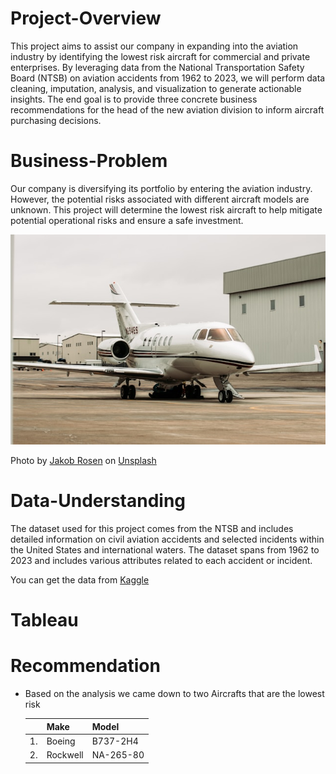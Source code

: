 # Project-Overview
This project aims to assist our company in expanding into the aviation industry by identifying the lowest risk aircraft for commercial and private enterprises. By leveraging data from the National Transportation Safety Board (NTSB) on aviation accidents from 1962 to 2023, we will perform data cleaning, imputation, analysis, and visualization to generate actionable insights. The end goal is to provide three concrete business recommendations for the head of the new aviation division to inform aircraft purchasing decisions.

# Business-Problem
Our company is diversifying its portfolio by entering the aviation industry. However, the potential risks associated with different aircraft models are unknown. This project will determine the lowest risk aircraft to help mitigate potential operational risks and ensure a safe investment.

![alt text](airplane.jpg)

Photo by <a href="https://unsplash.com/@jakobnoahrosen?utm_content=creditCopyText&utm_medium=referral&utm_source=unsplash">Jakob Rosen</a> on <a href="https://unsplash.com/photos/white-and-blue-passenger-plane-kZfdHrUoB3U?utm_content=creditCopyText&utm_medium=referral&utm_source=unsplash">Unsplash</a>
  

# Data-Understanding
The dataset used for this project comes from the NTSB and includes detailed information on civil aviation accidents and selected incidents within the United States and international waters. The dataset spans from 1962 to 2023 and includes various attributes related to each accident or incident.

You can get the data from [Kaggle](https://www.kaggle.com/datasets/khsamaha/aviation-accident-database-synopses)


# Tableau

# Recommendation

- Based on the analysis we came down to two Aircrafts that are the lowest risk

    |   | Make     | Model     |
    | - | -------- |---------- |
    | 1.| Boeing   | B737-2H4  |
    | 2.| Rockwell | NA-265-80 |

